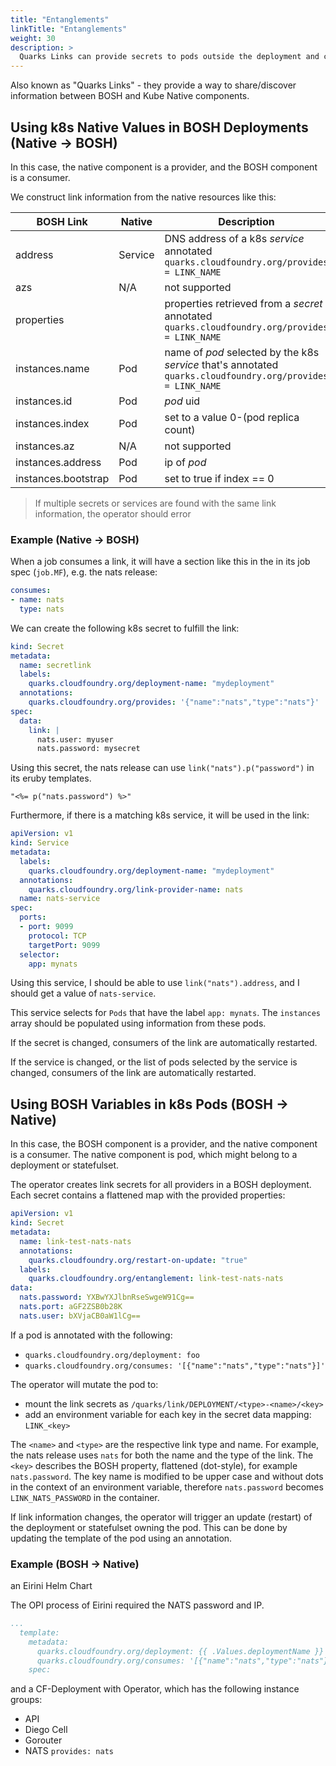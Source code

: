 ```yaml
---
title: "Entanglements"
linkTitle: "Entanglements"
weight: 30
description: >
  Quarks Links can provide secrets to pods outside the deployment and can consume existing secrets
---
```


Also known as "Quarks Links" - they provide a way to share/discover information between BOSH and Kube Native components.

## Using k8s Native Values in BOSH Deployments (Native -> BOSH)

In this case, the native component is a provider, and the BOSH component is a consumer.

We construct link information from the native resources like this:

| BOSH Link           | Native  | Description                                                                                              |
| ------------------- | ------- | -------------------------------------------------------------------------------------------------------- |
| address             | Service | DNS address of a k8s *service* annotated  `quarks.cloudfoundry.org/provides = LINK_NAME`                 |
| azs                 | N/A     | not supported                                                                                            |
| properties          |         | properties retrieved from a *secret* annotated `quarks.cloudfoundry.org/provides = LINK_NAME`            |
| instances.name      | Pod     | name of *pod* selected by the k8s *service* that's annotated `quarks.cloudfoundry.org/provides = LINK_NAME` |
| instances.id        | Pod     | *pod* uid                                                                                                |
| instances.index     | Pod     | set to a value 0-(pod replica count)                                                                     |
| instances.az        | N/A     | not supported                                                                                            |
| instances.address   | Pod     | ip of *pod*                                                                                              |
| instances.bootstrap | Pod     | set to true if index == 0                                                                                |

> If multiple secrets or services are found with the same link information, the operator should error

### Example (Native -> BOSH)

When a job consumes a link, it will have a section like this in the in its job spec (`job.MF`), e.g. the nats release:

```yaml
consumes:
- name: nats
  type: nats
```

We can create the following k8s secret to fulfill the link:

```yaml
kind: Secret
metadata:
  name: secretlink
  labels:
    quarks.cloudfoundry.org/deployment-name: "mydeployment"
  annotations:
    quarks.cloudfoundry.org/provides: '{"name":"nats","type":"nats"}'
spec:
  data:
    link: |
      nats.user: myuser
      nats.password: mysecret
```

Using this secret, the nats release can use `link("nats").p("password")` in its eruby templates.

```eruby
"<%= p("nats.password") %>"
```

Furthermore, if there is a matching k8s service, it will be used in the link:

```yaml
apiVersion: v1
kind: Service
metadata:
  labels:
    quarks.cloudfoundry.org/deployment-name: "mydeployment"
  annotations:
    quarks.cloudfoundry.org/link-provider-name: nats
  name: nats-service
spec:
  ports:
  - port: 9099
    protocol: TCP
    targetPort: 9099
  selector:
    app: mynats
```

Using this service, I should be able to use `link("nats").address`, and I should get a value of `nats-service`.

This service selects for `Pods` that have the label `app: mynats`. The `instances` array should be populated using information from these pods.

If the secret is changed, consumers of the link are automatically restarted.

If the service is changed, or the list of pods selected by the service is changed, consumers of the link are automatically restarted.

## Using BOSH Variables in k8s Pods (BOSH -> Native)

In this case, the BOSH component is a provider, and the native component is a consumer.
The native component is pod, which might belong to a deployment or statefulset.

The operator creates link secrets for all providers in a BOSH deployment. Each secret contains a flattened map with the provided properties:

```yaml
apiVersion: v1
kind: Secret
metadata:
  name: link-test-nats-nats
  annotations:
    quarks.cloudfoundry.org/restart-on-update: "true"
  labels:
    quarks.cloudfoundry.org/entanglement: link-test-nats-nats
data:
  nats.password: YXBwYXJlbnRseSwgeW91Cg==
  nats.port: aGF2ZSB0b28K
  nats.user: bXVjaCB0aW1lCg==
```

If a pod is annotated with the following:

- `quarks.cloudfoundry.org/deployment: foo`
- `quarks.cloudfoundry.org/consumes: '[{"name":"nats","type":"nats"}]'`

The operator will mutate the pod to:

- mount the link secrets as `/quarks/link/DEPLOYMENT/<type>-<name>/<key>`
- add an environment variable for each key in the secret data mapping: `LINK_<key>`

The `<name>` and `<type>` are the respective link type and name. For example, the nats release uses `nats` for both the name and the type of the link. The `<key>` describes the BOSH property, flattened (dot-style), for example `nats.password`. The key name is modified to be upper case and without dots in the context of an environment variable, therefore `nats.password` becomes `LINK_NATS_PASSWORD` in the container.

If link information changes, the operator will trigger an update (restart) of the deployment or statefulset owning the pod.
This can be done by updating the template of the pod using an annotation.

### Example (BOSH -> Native)

an Eirini Helm Chart

The OPI process of Eirini required the NATS password and IP.

```yaml
...
  template:
    metadata:
      quarks.cloudfoundry.org/deployment: {{ .Values.deploymentName }}
      quarks.cloudfoundry.org/consumes: '[{"name":"nats","type":"nats"}]'`
    spec:

```

and a CF-Deployment with Operator, which has the following instance groups:
- API
- Diego Cell
- Gorouter
- NATS
  `provides: nats`
